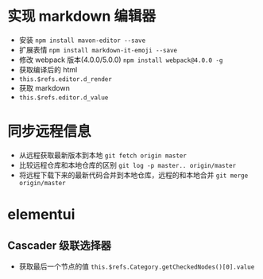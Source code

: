 # 实现 markdown 编辑器
* 安装 `npm install mavon-editor --save`
* 扩展表情 `npm install markdown-it-emoji --save`
* 修改 webpack 版本(4.0.0/5.0.0) `npm install webpack@4.0.0 -g`
* 获取编译后的 html
* `this.$refs.editor.d_render`
* 获取 markdown
* `this.$refs.editor.d_value`

# 同步远程信息
* 从远程获取最新版本到本地 `git fetch origin master`
* 比较远程仓库和本地仓库的区别 `git log -p master.. origin/master`
* 将远程下载下来的最新代码合并到本地仓库，远程的和本地合并 `git merge origin/master`

# elementui
## Cascader 级联选择器
* 获取最后一个节点的值 `this.$refs.Category.getCheckedNodes()[0].value`
